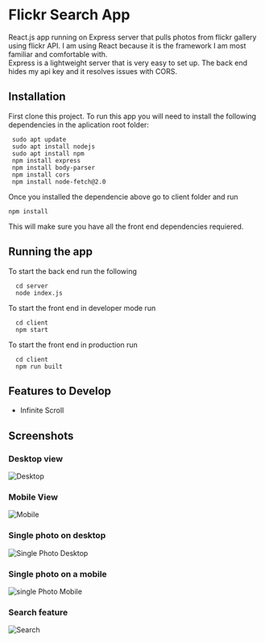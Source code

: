 # Flickr Search App

React.js app running on Express server that pulls photos from flickr gallery using flickr API. 
I am using React because it is the framework I am most familiar and comfortable with.  
Express is a lightweight server that is very easy to set up. The back end hides my api key and it resolves issues with CORS.

## Installation

First clone this project. To run this app you will need to install the following dependencies in the aplication root folder:
```
 sudo apt update
 sudo apt install nodejs
 sudo apt install npm
 npm install express
 npm install body-parser
 npm install cors
 npm install node-fetch@2.0
```

Once you installed the dependencie above go to client folder and run
```
npm install 
```
This will make sure you have all the front end dependencies requiered. 

## Running the app

To start the back end run the following
```
  cd server
  node index.js
```
To start the front end in developer mode run
```
  cd client 
  npm start
```
To start the front end in production run
```
  cd client
  npm run built
```

## Features to Develop
- Infinite Scroll

## Screenshots
### Desktop view
![Desktop](https://github.com/DanaVarahi/screenshots/blob/main/Flickr-desktop.png)

### Mobile View
![Mobile](https://github.com/DanaVarahi/screenshots/blob/main/Flickr-mobile.png)

### Single photo on desktop
![Single Photo Desktop](https://github.com/DanaVarahi/screenshots/blob/main/Fliskr-desktop-single.png)

### Single photo on a mobile
![single Photo Mobile](https://github.com/DanaVarahi/screenshots/blob/main/Flickr-mobile-single.png)

### Search feature
![Search](https://github.com/DanaVarahi/screenshots/blob/main/Flickr-Search.png)
